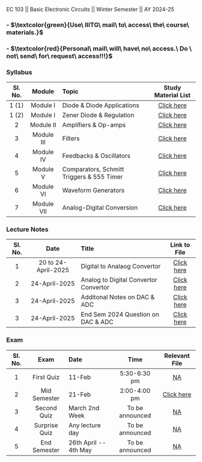 EC 103 || Basic Electronic Circuits || Winter Semester || AY 2024-25

### - $\textcolor{green}{Use\ IIITG\ mail\ to\ access\ the\ course\ materials.\}$

### - $\textcolor{red}{Personal\ mail\ will\ have\ no\ access.\ Do \ not\ send\ for\ request\ access\!!!\}$

### Syllabus
| Sl. No. | Module | Topic  | Study Material List|                                                                                              
|:---:|:--:|:--|:--------------------------:|
| 1 (1)     | Module I      |Diode & Diode Applications | [Click here](https://drive.google.com/file/d/1nXrVjdfMyZQGvHNL_-6iKvVXOPEZ_Wt6/view?usp=drive_link)| 
| 1 (2)   | Module I      |Zener Diode & Regulation| [Click here](https://drive.google.com/file/d/1r5ZVA7gSLzGQjyOI37WsKqLfTt6-KFM8/view?usp=drive_link)|   
| 2       | Module II     |Amplifiers & Op-amps| [Click here](https://drive.google.com/file/d/1YN0sDp4b2JxyMx88DVXiAHH0BE7zBJc2/view?usp=drive_link)| 
| 3       | Module III    |Filters| [Click here](https://drive.google.com/file/d/1gSWUr99PujgpJ81hZ8fA8jbgHngy7CkZ/view?usp=drive_link)|
| 4       | Module IV     |Feedbacks & Oscillators | [Click here](https://drive.google.com/file/d/1iYshOm-bmEK0umz-KAZatn5gBDdp15NP/view?usp=drive_link)|
| 5       | Module V      |Comparators, Schmitt Triggers & 555 Timer | [Click here](https://drive.google.com/file/d/1jdUDvC9W0tQAbnXML02yu7IbwuGdYw5C/view?usp=drive_link)|
| 6       | Module VI     |Waveform Generators | [Click here](https://drive.google.com/file/d/17BUJcNpx--W1GZMEE2fe4goxwQVGND_B/view?usp=drive_link)|
| 7       | Module VII    |Analog-Digital Conversion | [Click here](https://drive.google.com/file/d/1rNZG7YNIVllkvws8g3PKkGHF2JPEzd0v/view?usp=drive_link)|

### Lecture Notes
| Sl. No. | Date | Title | Link to File|                                                                                              
|:---:|:--:|:--|:--------------------------:|
| 1   | 20 to 24-April-2025    |Digital to Analaog Convertor | [Click here](https://drive.google.com/file/d/147lzLtqLdKnrRgQC0RsvSoOF_52XRU4P/view?usp=drive_link)| 
| 2   | 24-April-2025     |Analog to Digital Convertor Convertor| [Click here](https://drive.google.com/file/d/1KrKel-5T7hEy5iQfK_LfHc8re-e9syvW/view?usp=drive_link)| 
| 3   | 24-April-2025     |Additonal Notes on DAC & ADC | [Click here](https://drive.google.com/file/d/1hCS4sFPk93OSyDl8BxWDQtqLjSBkSiRJ/view?usp=drive_link)|
| 3   | 24-April-2025     |End Sem 2024 Question on DAC & ADC | [Click here](https://drive.google.com/file/d/1o4XlZmeOsKpZuRMOfGPM8joF9mxOtrAE/view?usp=drive_link)| 



### Exam
| Sl. No. | Exam | Date| Time| Relevant File| 
|:---:|:--:|:--|:--------------------------:|:------------:|
| 1   | First Quiz       |11-Feb |5:30-6:30 pm| [NA]()|
| 2   | Mid Semester     |21-Feb |2:00-4:00 pm| [Click here](https://drive.google.com/file/d/1nXrVjdfMyZQGvHNL_-6iKvVXOPEZ_Wt6/view?usp=drive_link)|
| 3   | Second Quiz      |March 2nd Week |To be announced| [NA]()|
| 4   | Surprise Quiz    |Any lecture day |To be announced| [NA]()|
| 5   | End Semester    |26th April -- 4th May |To be announced| [NA]()|


